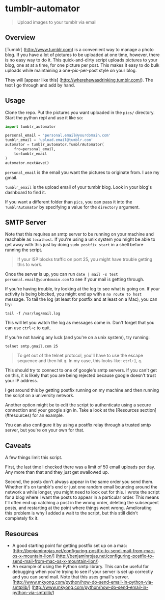 # tumblr-automator

> Upload images to your tumblr via email

## Overview

[Tumblr] (http://www.tumblr.com) is a convenient way to manage a photo blog.
If you have a lot of pictures to be uploaded at one time, however, there is no
easy way to do it. This quick-and-dirty script uploads pictures to your blog,
one at at a time, for one picture per post. This makes it easy to do bulk
uploads while maintaining a one-pic-per-post style on your blog.

They will [appear like this] (http://wherehewasdrinking.tumblr.com/). The text
I go through and add by hand.

## Usage

Clone the repo. Put the pictures you want uploaded in the `pics/` directory.
Start the python repl and use it like so:

```python
import tumblr_automator

personal_email = 'personal.email@yourdomain.com'
tumblr_email = 'upload.email@tumblr.com'
automator = tumblr_automator.TumblrAutomator(
    fro=personal_email,
    to=tumblr_email
)
automator.nextWave()
```

`personal_email` is the email you want the pictures to originate from. I use my
gmail.

`tumblr_email` is the upload email of your tumblr blog. Look in your blog's
dashboard to find it.

If you want a different folder than `pics`, you can pass it into the
`TumblrAutomator` by specifying a value for the `directory` argument.

## SMTP Server

Note that this requires an smtp server to be running on your machine and
reachable as `localhost`. If you're using a unix system you might be able to
get away with this just by doing `sudo postfix start` in a shell before running
the script.

> If your ISP blocks traffic on port 25, you might have trouble getting
this to work.

Once the server is up, you can run
`date | mail -s test personal.email@yourdomain.com` to see if your mail is
getting through.

If you're having trouble, try looking at the log to see what is going on.
If your activity is being blocked, you might end up with a `no route to host`
message. To tail the log (at least for postfix and at least on a Mac), you can
try:

```shell
tail -f /var/log/mail.log
```

This will let you watch the log as messages come in. Don't forget that you can
use `ctrl+c` to quit.

If you're not having any luck (and you're on a unix system), try running:

```shell
telnet smtp.gmail.com 25
```

> To get out of the telnet protocol, you'll have to use the escape sequence
and then hit q. In my case, this looks like: `ctrl+]`, `q`.

This should try to connect to one of google's smtp servers. If you can't get on
this, it is likely that you are being rejected because google doesn't trust
your IP address.

I get around this by getting postfix running on my machine and then running
the script on a university network.

Another option might be to edit the script to authenticate using a secure
connection and your google sign in. Take a look at the [Resources section]
(#resources) for an example.

You can also configure it by using a
postfix relay through a trusted smtp server, but you're on your own for that.


## Caveats

A few things limit this script.

First, the last time I checked there was a limit of 50 email uploads per day.
Any more than that and they just get swallowed up.

Second, the posts don't always appear in the same order you send them. Whether
it's on tumblr's end or just one random email bouncing around the network a
while longer, you might need to look out for this. I wrote the script for a
blog where I want the posts to appear in a particular order. This means I'll
often end up catching a post in the wrong order, deleting the subsequent posts,
and restarting at the point where things went wrong. Ameliorating this problem
is why I added a wait to the script, but this still didn't completely fix it.


## Resources

* A good starting point for getting postfix set up on a mac:
[http://benjaminrojas.net/configuring-postfix-to-send-mail-from-mac-os-x-mountain-lion/] (http://benjaminrojas.net/configuring-postfix-to-send-mail-from-mac-os-x-mountain-lion/)
* An example of using the Python smtp library. This can be useful for debugging
when you're trying to see if your server is set up correctly and you can
send mail. Note that this uses gmail's server. [http://www.mkyong.com/python/how-do-send-email-in-python-via-smtplib/]
(http://www.mkyong.com/python/how-do-send-email-in-python-via-smtplib/)
